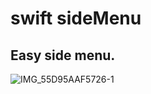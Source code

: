 # swift sideMenu

## Easy side menu.

![IMG_55D95AAF5726-1](https://user-images.githubusercontent.com/49330255/55664620-daf8e380-586b-11e9-8fff-47577dbfb318.jpeg=24x48)

